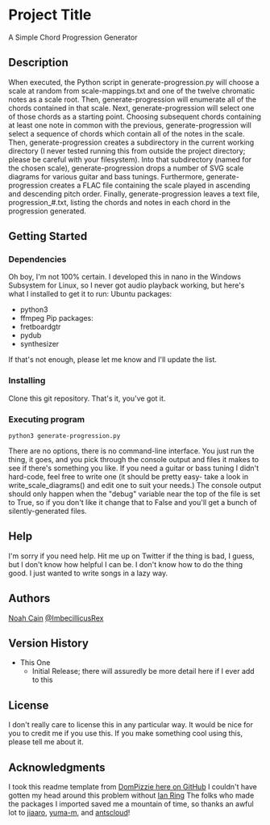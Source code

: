 # Project Title

A Simple Chord Progression Generator

## Description

When executed, the Python script in generate-progression.py will choose a scale at random from scale-mappings.txt and one of the twelve chromatic notes as a scale root.
Then, generate-progression will enumerate all of the chords contained in that scale.
Next, generate-progression will select one of those chords as a starting point.
Choosing subsequent chords containing at least one note in common with the previous, generate-progression will select a sequence of chords which contain all of the notes in the scale.
Then, generate-progression creates a subdirectory in the current working directory (I never tested running this from outside the project directory; please be careful with your filesystem).
Into that subdirectory (named for the chosen scale), generate-progression drops a number of SVG scale diagrams for various guitar and bass tunings.
Furthermore, generate-progression creates a FLAC file containing the scale played in ascending and descending pitch order.
Finally, generate-progression leaves a text file, progression_#.txt, listing the chords and notes in each chord in the progression generated.

## Getting Started

### Dependencies

Oh boy, I'm not 100% certain. I developed this in nano in the Windows Subsystem for Linux, so I never got audio playback working, but here's what I installed to get it to run:
Ubuntu packages:
* python3
* ffmpeg
Pip packages:
* fretboardgtr
* pydub
* synthesizer

If that's not enough, please let me know and I'll update the list.

### Installing

Clone this git repository.
That's it, you've got it.

### Executing program

```
python3 generate-progression.py
```

There are no options, there is no command-line interface. You just run the thing, it goes, and you pick through the console output and files it makes to see if there's something you like.
If you need a guitar or bass tuning I didn't hard-code, feel free to write one (it should be pretty easy- take a look in write_scale_diagrams() and edit one to suit your needs.)
The console output should only happen when the "debug" variable near the top of the file is set to True, so if you don't like it change that to False and you'll get a bunch of silently-generated files.

## Help

I'm sorry if you need help.
Hit me up on Twitter if the thing is bad, I guess, but I don't know how helpful I can be. I don't know how to do the thing good.
I just wanted to write songs in a lazy way.

## Authors

[Noah Cain](https://github.com/ncain) [@ImbecillicusRex](https://twitter.com/ImbecillicusRex)

## Version History

* This One
    * Initial Release; there will assuredly be more detail here if I ever add to this

## License

I don't really care to license this in any particular way.
It would be nice for you to credit me if you use this.
If you make something cool using this, please tell me about it.

## Acknowledgments

I took this readme template from [DomPizzie here on GitHub](https://gist.github.com/DomPizzie/7a5ff55ffa9081f2de27c315f5018afc)
I couldn't have gotten my head around this problem without [Ian Ring](https://ianring.com/musictheory/scales/)
The folks who made the packages I imported saved me a mountain of time, so thanks an awful lot to [jiaaro](https://github.com/jiaaro), [yuma-m](https://github.com/yuma-m), and [antscloud](https://github.com/antscloud)!
